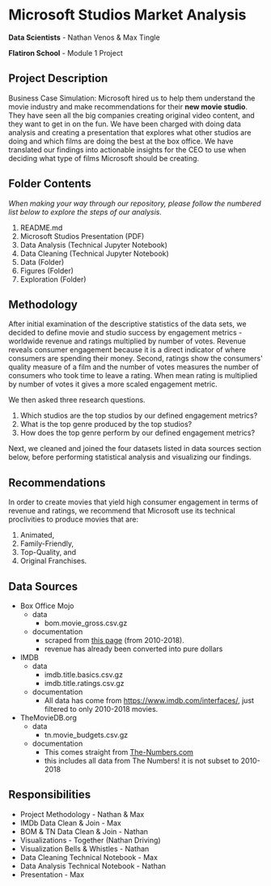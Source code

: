 # Microsoft Studios Market Analysis

**Data Scientists** - Nathan Venos & Max Tingle 

**Flatiron School** - Module 1 Project


## Project Description

Business Case Simulation: Microsoft hired us to help them understand the movie industry and make recommendations for their **new movie studio**. They have seen all the big companies creating original video content, and they want to get in on the fun. We have been charged with doing data analysis and creating a presentation that explores what other studios are doing and which films are doing the best at the box office. We have translated our findings into actionable insights for the CEO to use when deciding what type of films Microsoft should be creating. 


## Folder Contents

*When making your way through our repository, please follow the numbered list below to explore the steps of our analysis.*

1. README.md
2. Microsoft Studios Presentation (PDF)
3. Data Analysis (Technical Jupyter Notebook)
4. Data Cleaning (Technical Jupyter Notebook)
5. Data (Folder)
6. Figures (Folder)
7. Exploration (Folder)


## Methodology 

After initial examination of the descriptive statistics of the data sets, we decided to define movie and studio success by engagement metrics - worldwide revenue and ratings multiplied by number of votes. Revenue reveals consumer engagement because it is a direct indicator of where consumers are spending their money. Second, ratings show the consumers' quality measure of a film and the number of votes measures the number of consumers who took time to leave a rating. When mean rating is multiplied by number of votes it gives a more scaled engagement metric.

We then asked three research questions. 
1. Which studios are the top studios by our defined engagement metrics?
2. What is the top genre produced by the top studios?
3. How does the top genre perform by our defined engagement metrics?

Next, we cleaned and joined the four datasets listed in data sources section below, before performing statistical analysis and visualizing our findings.


## Recommendations
In order to create movies that yield high consumer engagement in terms of revenue and ratings, we recommend that Microsoft use its technical proclivities to produce movies that are:
1. Animated,
2. Family-Friendly,
3. Top-Quality, and
4. Original Franchises.


## Data Sources

- Box Office Mojo
  - data
    - bom.movie_gross.csv.gz
  - documentation
    - scraped from [this page](https://www.boxofficemojo.com/yearly/chart/?view2=worldwide&yr=2010&p=.htm) (from 2010-2018).
    - revenue has already been converted into pure dollars
- IMDB
  - data
    - imdb.title.basics.csv.gz
    - imdb.title.ratings.csv.gz
  - documentation
    - All data has come from https://www.imdb.com/interfaces/, just filtered to only 2010-2018 movies.
- TheMovieDB.org
  - data
    - tn.movie_budgets.csv.gz
  - documentation
    - This comes straight from [The-Numbers.com](https://www.the-numbers.com/movie/budgets/all)
    - this includes all data from The Numbers! it is not subset to 2010-2018


## Responsibilities

- Project Methodology - Nathan & Max
- IMDb Data Clean & Join - Max
- BOM & TN Data Clean & Join - Nathan 
- Visualizations - Together (Nathan Driving)
- Visualization Bells & Whistles - Nathan
- Data Cleaning Technical Notebook - Max
- Data Analysis Technical Notebook - Nathan
- Presentation - Max

